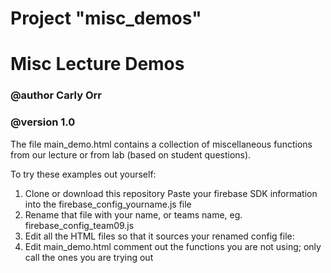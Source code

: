 # Project "misc_demos"
# Misc Lecture Demos

### @author  Carly Orr
### @version  1.0

The file main_demo.html contains a collection of miscellaneous functions 
from our lecture or from lab (based on student questions).

To try these examples out yourself:

<ol> 
<li> Clone or download this repository
<l1> Paste your firebase SDK information into the firebase_config_yourname.js file
<li> Rename that file with your name, or teams name, eg. firebase_config_team09.js
<li> Edit all the HTML files so that it sources your renamed config file:
     <script src="./firebase_config_team09.js"> </script>
<li> Edit main_demo.html
    comment out the functions you are not using;
    only call the ones you are trying out
    


